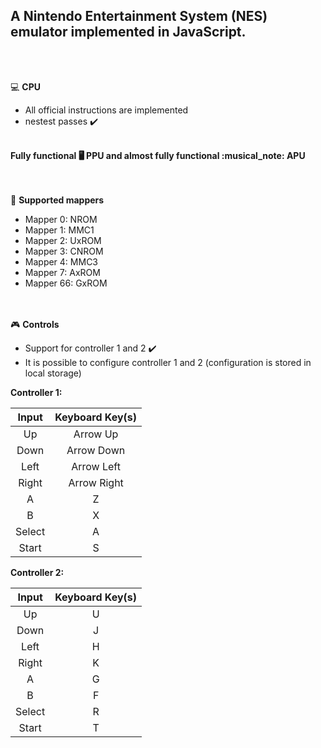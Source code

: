 <b><h2>A Nintendo Entertainment System (NES) emulator implemented in JavaScript.</h2></b>

<br><br>

 💻 <b>CPU</b>
  - All official instructions are implemented
  - nestest passes :heavy_check_mark:

<br>
<b>Fully functional 🖥️ PPU and almost fully functional :musical_note: APU</b>
<br><br><br>

🔌 <b>Supported mappers</b>
  - Mapper 0: NROM
  - Mapper 1: MMC1
  - Mapper 2: UxROM
  - Mapper 3: CNROM
  - Mapper 4: MMC3
  - Mapper 7: AxROM
  - Mapper 66: GxROM

<br><br>
:video_game: <b>Controls</b>
- Support for controller 1 and 2 :heavy_check_mark:
- It is possible to configure controller 1 and 2 (configuration is stored in local storage)


<b>Controller 1:</b>
  
 | Input	| Keyboard Key(s) | 
 | :----: | :------------: | 
 | Up	| Arrow Up          |
 | Down	| Arrow Down          |
 | Left	| Arrow Left          |
 | Right	| Arrow Right          |
 | A     |	Z               |
 | B	    | X               |
 | Select|	A               |
 | Start	| S            |

 <b>Controller 2:</b>
  
 | Input	| Keyboard Key(s) | 
 | :----: | :------------: | 
 | Up    	| U          |
 | Down    	| J          |
| Left    	| H          |
| Right    	| K          |
 | A     |	G               |
 | B	    | F               |
 | Select|	R               |
 | Start	| T            |




